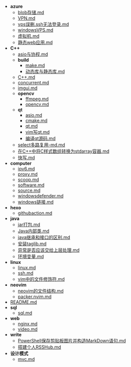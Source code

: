 - **azure**
    - [blob存储.md](.\azure\blob存储.md)
    - [VPN.md](.\azure\VPN.md)
    - [vps误删.ssh无法登录.md](.\azure\vps误删.ssh无法登录.md)
    - [windowsVPS.md](.\azure\windowsVPS.md)
    - [虚拟机.md](.\azure\虚拟机.md)
    - [静态web应用.md](.\azure\静态web应用.md)
- **C++**
    - [asio与协程.md](.\C++\asio与协程.md)
    - **build**
        - [make.md](.\C++\build\make.md)
        - [动态库与静态库.md](.\C++\build\动态库与静态库.md)
    - [C++.md](.\C++\C++.md)
    - [concurrent.md](.\C++\concurrent.md)
    - [imgui.md](.\C++\imgui.md)
    - **opencv**
        - [ffmpeg.md](.\C++\opencv\ffmpeg.md)
        - [opencv.md](.\C++\opencv\opencv.md)
    - **qt**
        - [asio.md](.\C++\qt\asio.md)
        - [cmake.md](.\C++\qt\cmake.md)
        - [qt.md](.\C++\qt\qt.md)
        - [vim写qt.md](.\C++\qt\vim写qt.md)
        - [编译qt源码.md](.\C++\qt\编译qt源码.md)
    - [select多路复用-md.md](.\C++\select多路复用-md.md)
    - [在C++中将C样式数组转换为stdarray容器.md](.\C++\在C++中将C样式数组转换为stdarray容器.md)
    - [快写.md](.\C++\快写.md)
- **computer**
    - [ipv6.md](.\computer\ipv6.md)
    - [proxy.md](.\computer\proxy.md)
    - [scoop.md](.\computer\scoop.md)
    - [software.md](.\computer\software.md)
    - [source.md](.\computer\source.md)
    - [windowsdefender.md](.\computer\windowsdefender.md)
    - [windows链接.md](.\computer\windows链接.md)
- **hexo**
    - [githubaction.md](.\hexo\githubaction.md)
- **java**
    - [jar打包.md](.\java\jar打包.md)
    - [Java内部类.md](.\java\Java内部类.md)
    - [java继承和接口的区别.md](.\java\java继承和接口的区别.md)
    - [安装taglib.md](.\java\安装taglib.md)
    - [异常是否应该交给上层处理.md](.\java\异常是否应该交给上层处理.md)
    - [环境变量.md](.\java\环境变量.md)
- **linux**
    - [linux.md](.\linux\linux.md)
    - [ssh.md](.\linux\ssh.md)
    - [vim中的文件修饰符.md](.\linux\vim中的文件修饰符.md)
- **neovim**
    - [neovim的文件结构.md](.\neovim\neovim的文件结构.md)
    - [packer.nvim.md](.\neovim\packer.nvim.md)
- [README.md](.\README.md)
- **sql**
    - [sql.md](.\sql\sql.md)
- **web**
    - [nginx.md](.\web\nginx.md)
    - [video.md](.\web\video.md)
- **write**
    - [PowerShell保存剪贴板图片并构造MarkDown语句.md](.\write\PowerShell保存剪贴板图片并构造MarkDown语句.md)
    - [搭建个人RSSHub.md](.\write\搭建个人RSSHub.md)
- **设计模式**
    - [mvc.md](.\设计模式\mvc.md)
